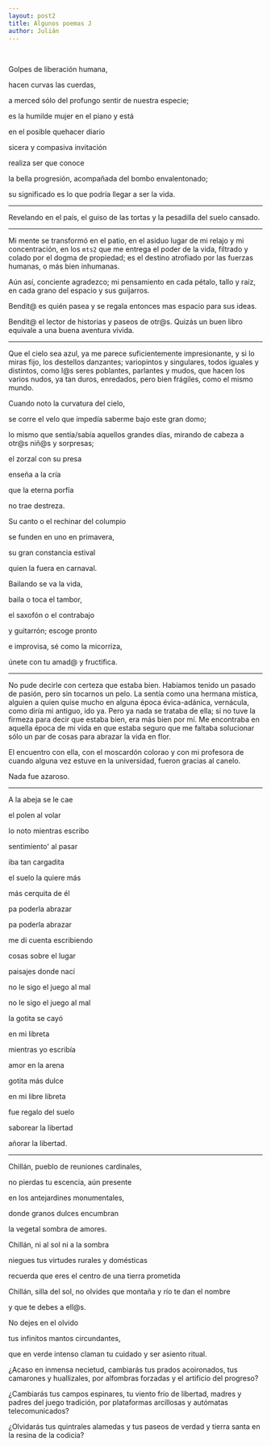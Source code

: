 ```yaml
---
layout: post2
title: Algunos poemas J
author: Julián
---
```


<br>

Golpes de liberación humana,

hacen curvas las cuerdas,

a merced sólo del profungo sentir de nuestra especie;

es la humilde mujer en el piano y está

en el posible quehacer diario

sicera y compasiva invitación

realiza ser que conoce

la bella progresión, acompañada del bombo envalentonado;

su significado es lo que podría llegar a ser la vida.

---

Revelando en el país, el guiso de las tortas y la pesadilla del suelo cansado.

---

Mi mente se transformó en el patio, en el asiduo lugar de mi relajo y mi concentración, en los `mts2` que me entrega el poder de la vida, filtrado y colado por el dogma de propiedad; es el destino atrofiado por las fuerzas humanas, o más bien inhumanas.

Aún así, conciente agradezco; mi pensamiento en cada pétalo, tallo y raíz, en cada grano del espacio y sus guijarros.

Bendit@ es quién pasea y se regala entonces mas espacio para sus ideas.

Bendit@ el lector de historias y paseos de otr@s. Quizás un buen libro equivale a una buena aventura vivida.


---

Que el cielo sea azul, ya me parece suficientemente impresionante, y si lo miras fijo, los destellos danzantes; variopintos y singulares, todos iguales y distintos, como l@s seres poblantes, parlantes y mudos, que hacen los varios nudos, ya tan duros, enredados, pero bien frágiles, como el mismo mundo.

Cuando noto la curvatura del cielo,

se corre el velo que impedía saberme bajo este gran domo;

lo mismo que sentía/sabía aquellos grandes días, mirando de cabeza a otr@s niñ@s y sorpresas;

el zorzal con su presa

enseña a la cría

que la eterna porfía

no trae destreza.

Su canto o el rechinar del columpio

se funden en uno en primavera,

su gran constancia estival

quien la fuera en carnaval.

Bailando se va la vida,

baila o toca el tambor,

el saxofón o el contrabajo

y guitarrón; escoge pronto

e improvisa, sé como la micorriza,

únete con tu amad@ y fructifica.

---

No pude decirle con certeza que estaba bien. Habíamos tenido un pasado de pasión, pero sin tocarnos un pelo. La sentía como una hermana mística, alguien a quien quise mucho en alguna época évica-adánica, vernácula, como diría mi antiguo, ido ya. Pero ya nada se trataba de ella; si no tuve la firmeza para decir que estaba bien, era más bien por mí. Me encontraba en aquella época de mi vida en que estaba seguro que me faltaba solucionar sólo un par de cosas para abrazar la vida en flor.

El encuentro con ella, con el moscardón colorao y con mi profesora de cuando alguna vez estuve en la universidad, fueron gracias al canelo.

Nada fue azaroso.

----

A la abeja se le cae

el polen al volar

lo noto mientras escribo

sentimiento' al pasar

iba tan cargadita

el suelo la quiere más

más cerquita de él

pa poderla abrazar

pa poderla abrazar

me di cuenta escribiendo

cosas sobre el lugar

paisajes donde nací

no le sigo el juego al mal

no le sigo el juego al mal

la gotita se cayó

en mi libreta

mientras yo escribía

amor en la arena

gotita más dulce

en mi libre libreta

fue regalo del suelo

saborear la libertad

añorar la libertad.

---

Chillán, pueblo de reuniones cardinales,

no pierdas tu escencia, aún presente

en los antejardines monumentales,

donde granos dulces encumbran

la vegetal sombra de amores.

Chillán, ni al sol ni a la sombra

niegues tus virtudes rurales y domésticas

recuerda que eres el centro de una tierra prometida

Chillán, silla del sol, no olvides que montaña y río te dan el nombre

y que te debes a ell@s.

No dejes en el olvido

tus infinitos mantos circundantes,

que en verde intenso claman tu cuidado y ser asiento ritual.

¿Acaso en inmensa necietud, cambiarás tus prados acoironados, tus camarones y huallizales, por alfombras forzadas y el artificio del progreso?

¿Cambiarás tus campos espinares, tu viento frío de libertad, madres y padres del juego tradición, por plataformas arcillosas y autómatas telecomunicados?

¿Olvidarás tus quintrales alamedas y tus paseos de verdad y tierra santa en la resina de la codicia?
